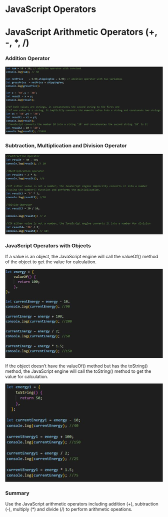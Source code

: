 # JavaScript Operators

# JavaScript Arithmetic Operators (+, -, *, /)

### Addition Operator

![outcome](./01.JPG)

### Subtraction, Multiplication and Division Operator

![outcome](./02.JPG)

### JavaScript Operators with Objects

If a value is an object, the JavaScript engine will call the valueOf() method of the object to get the value for calculation.

![outcome](./03.JPG)

If the object doesn’t have the valueOf() method but has the toString() method, the JavaScript engine will call the toString() method to get the value for calculation. 

![outcome](./04.JPG)

### Summary
Use the JavaScript arithmetic operators including addition (+), subtraction (-), multiply (*) and divide (/) to perform arithmetic opeations.




